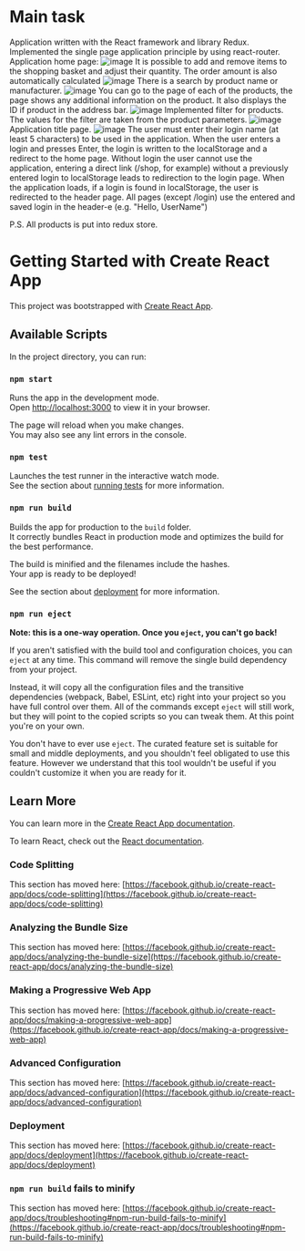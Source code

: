 # Main task
Application written with the React framework and library Redux. Implemented the single page application principle by using react-router.
Application home page:
![image](https://user-images.githubusercontent.com/88940299/172652244-38ae143d-0c87-4e7b-9582-aff41ff8d7d7.png)
It is possible to add and remove items to the shopping basket and adjust their quantity. The order amount is also automatically calculated
![image](https://user-images.githubusercontent.com/88940299/172653137-e6e88b8c-5ad1-456c-bb9c-83c59ada32d2.png)
There is a search by product name or manufacturer. 
![image](https://user-images.githubusercontent.com/88940299/172653723-bdd7679c-aa23-4566-9db9-9b42551de99e.png)
You can go to the page of each of the products, the page shows any additional information on the product. It also displays the ID if product in the address bar.
![image](https://user-images.githubusercontent.com/88940299/172654242-c731c0b6-6f27-4280-82e9-40a87294dc43.png)
Implemented filter for products. The values for the filter are taken from the product parameters.
![image](https://user-images.githubusercontent.com/88940299/172655336-ba31203b-e7be-4e22-a768-399fde78c376.png)
Application title page.
![image](https://user-images.githubusercontent.com/88940299/172657034-d6a69839-6ef4-4ac4-8452-5c4582d8a96d.png)
The user must enter their login name (at least 5 characters) to be used in the application. When the user enters a login and presses Enter, the login is written to the localStorage and a redirect to the home page.
Without login the user cannot use the application, entering a direct link (/shop, for example) without a previously entered login to localStorage leads to redirection to the login page.
When the application loads, if a login is found in localStorage, the user is redirected to the header page. All pages (except /login) use the entered and saved login in the header-e (e.g. "Hello, UserName")

P.S. 
All products is put into redux store.


# Getting Started with Create React App

This project was bootstrapped with [Create React App](https://github.com/facebook/create-react-app).

## Available Scripts

In the project directory, you can run:

### `npm start`

Runs the app in the development mode.\
Open [http://localhost:3000](http://localhost:3000) to view it in your browser.

The page will reload when you make changes.\
You may also see any lint errors in the console.

### `npm test`

Launches the test runner in the interactive watch mode.\
See the section about [running tests](https://facebook.github.io/create-react-app/docs/running-tests) for more information.

### `npm run build`

Builds the app for production to the `build` folder.\
It correctly bundles React in production mode and optimizes the build for the best performance.

The build is minified and the filenames include the hashes.\
Your app is ready to be deployed!

See the section about [deployment](https://facebook.github.io/create-react-app/docs/deployment) for more information.

### `npm run eject`

**Note: this is a one-way operation. Once you `eject`, you can't go back!**

If you aren't satisfied with the build tool and configuration choices, you can `eject` at any time. This command will remove the single build dependency from your project.

Instead, it will copy all the configuration files and the transitive dependencies (webpack, Babel, ESLint, etc) right into your project so you have full control over them. All of the commands except `eject` will still work, but they will point to the copied scripts so you can tweak them. At this point you're on your own.

You don't have to ever use `eject`. The curated feature set is suitable for small and middle deployments, and you shouldn't feel obligated to use this feature. However we understand that this tool wouldn't be useful if you couldn't customize it when you are ready for it.

## Learn More

You can learn more in the [Create React App documentation](https://facebook.github.io/create-react-app/docs/getting-started).

To learn React, check out the [React documentation](https://reactjs.org/).

### Code Splitting

This section has moved here: [https://facebook.github.io/create-react-app/docs/code-splitting](https://facebook.github.io/create-react-app/docs/code-splitting)

### Analyzing the Bundle Size

This section has moved here: [https://facebook.github.io/create-react-app/docs/analyzing-the-bundle-size](https://facebook.github.io/create-react-app/docs/analyzing-the-bundle-size)

### Making a Progressive Web App

This section has moved here: [https://facebook.github.io/create-react-app/docs/making-a-progressive-web-app](https://facebook.github.io/create-react-app/docs/making-a-progressive-web-app)

### Advanced Configuration

This section has moved here: [https://facebook.github.io/create-react-app/docs/advanced-configuration](https://facebook.github.io/create-react-app/docs/advanced-configuration)

### Deployment

This section has moved here: [https://facebook.github.io/create-react-app/docs/deployment](https://facebook.github.io/create-react-app/docs/deployment)

### `npm run build` fails to minify

This section has moved here: [https://facebook.github.io/create-react-app/docs/troubleshooting#npm-run-build-fails-to-minify](https://facebook.github.io/create-react-app/docs/troubleshooting#npm-run-build-fails-to-minify)
